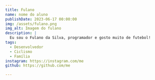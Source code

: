 ```yaml
---
title: Fulano
name: nome do aluno
publishDate: 2023-06-17 00:00:00
img: /assets/fulano.png
img_alt: Imagem do fulano
description: |
  Eu sou o Fulano da Silva, programador e gosto muito de futebol!
tags:
  - Desenvolvedor
  - Ciclismo
  - Família
instagram: https://instagram.com/me
github: https://github.com/me

---
```

